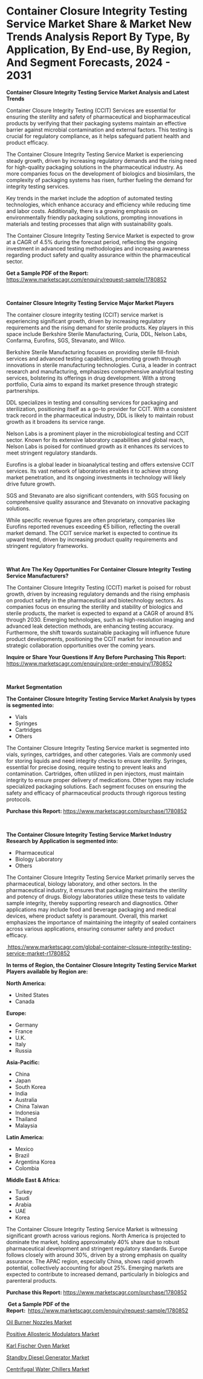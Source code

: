 <p><h1>Container Closure Integrity Testing Service Market Share & Market New Trends Analysis Report By Type, By Application, By End-use, By Region, And Segment Forecasts, 2024 - 2031</h1></p><p><strong>Container Closure Integrity Testing Service Market Analysis and Latest Trends</strong></p>
<p><p>Container Closure Integrity Testing (CCIT) Services are essential for ensuring the sterility and safety of pharmaceutical and biopharmaceutical products by verifying that their packaging systems maintain an effective barrier against microbial contamination and external factors. This testing is crucial for regulatory compliance, as it helps safeguard patient health and product efficacy.</p><p>The Container Closure Integrity Testing Service Market is experiencing steady growth, driven by increasing regulatory demands and the rising need for high-quality packaging solutions in the pharmaceutical industry. As more companies focus on the development of biologics and biosimilars, the complexity of packaging systems has risen, further fueling the demand for integrity testing services.</p><p>Key trends in the market include the adoption of automated testing technologies, which enhance accuracy and efficiency while reducing time and labor costs. Additionally, there is a growing emphasis on environmentally friendly packaging solutions, prompting innovations in materials and testing processes that align with sustainability goals.</p><p>The Container Closure Integrity Testing Service Market is expected to grow at a CAGR of 4.5% during the forecast period, reflecting the ongoing investment in advanced testing methodologies and increasing awareness regarding product safety and quality assurance within the pharmaceutical sector.</p></p>
<p><strong>Get a Sample PDF of the Report:&nbsp;</strong> <a href="https://www.marketscagr.com/enquiry/request-sample/1780852?utm_campaign=1435&utm_medium=2&utm_source=Github&utm_content=ia&utm_term=09102024&utm_id=container-closure-integrity-testing-service">https://www.marketscagr.com/enquiry/request-sample/1780852</a></p>
<p>&nbsp;</p>
<p><strong>Container Closure Integrity Testing Service Major Market Players</strong></p>
<p><p>The container closure integrity testing (CCIT) service market is experiencing significant growth, driven by increasing regulatory requirements and the rising demand for sterile products. Key players in this space include Berkshire Sterile Manufacturing, Curia, DDL, Nelson Labs, Confarma, Eurofins, SGS, Stevanato, and Wilco.</p><p>Berkshire Sterile Manufacturing focuses on providing sterile fill-finish services and advanced testing capabilities, promoting growth through innovations in sterile manufacturing technologies. Curia, a leader in contract research and manufacturing, emphasizes comprehensive analytical testing services, bolstering its offerings in drug development. With a strong portfolio, Curia aims to expand its market presence through strategic partnerships.</p><p>DDL specializes in testing and consulting services for packaging and sterilization, positioning itself as a go-to provider for CCIT. With a consistent track record in the pharmaceutical industry, DDL is likely to maintain robust growth as it broadens its service range.</p><p>Nelson Labs is a prominent player in the microbiological testing and CCIT sector. Known for its extensive laboratory capabilities and global reach, Nelson Labs is poised for continued growth as it enhances its services to meet stringent regulatory standards.</p><p>Eurofins is a global leader in bioanalytical testing and offers extensive CCIT services. Its vast network of laboratories enables it to achieve strong market penetration, and its ongoing investments in technology will likely drive future growth.</p><p>SGS and Stevanato are also significant contenders, with SGS focusing on comprehensive quality assurance and Stevanato on innovative packaging solutions.</p><p>While specific revenue figures are often proprietary, companies like Eurofins reported revenues exceeding €5 billion, reflecting the overall market demand. The CCIT service market is expected to continue its upward trend, driven by increasing product quality requirements and stringent regulatory frameworks.</p></p>
<p>&nbsp;</p>
<p><strong>What Are The Key Opportunities For Container Closure Integrity Testing Service Manufacturers?</strong></p>
<p><p>The Container Closure Integrity Testing (CCIT) market is poised for robust growth, driven by increasing regulatory demands and the rising emphasis on product safety in the pharmaceutical and biotechnology sectors. As companies focus on ensuring the sterility and stability of biologics and sterile products, the market is expected to expand at a CAGR of around 8% through 2030. Emerging technologies, such as high-resolution imaging and advanced leak detection methods, are enhancing testing accuracy. Furthermore, the shift towards sustainable packaging will influence future product developments, positioning the CCIT market for innovation and strategic collaboration opportunities over the coming years.</p></p>
<p><strong>Inquire or Share Your Questions If Any Before Purchasing This Report:</strong> <a href="https://www.marketscagr.com/enquiry/pre-order-enquiry/1780852?utm_campaign=1435&utm_medium=2&utm_source=Github&utm_content=ia&utm_term=09102024&utm_id=container-closure-integrity-testing-service">https://www.marketscagr.com/enquiry/pre-order-enquiry/1780852</a></p>
<p>&nbsp;</p>
<p><strong>Market Segmentation</strong></p>
<p><strong>The Container Closure Integrity Testing Service Market Analysis by types is segmented into:</strong></p>
<p><ul><li>Vials</li><li>Syringes</li><li>Cartridges</li><li>Others</li></ul></p>
<p><p>The Container Closure Integrity Testing Service market is segmented into vials, syringes, cartridges, and other categories. Vials are commonly used for storing liquids and need integrity checks to ensure sterility. Syringes, essential for precise dosing, require testing to prevent leaks and contamination. Cartridges, often utilized in pen injectors, must maintain integrity to ensure proper delivery of medications. Other types may include specialized packaging solutions. Each segment focuses on ensuring the safety and efficacy of pharmaceutical products through rigorous testing protocols.</p></p>
<p><strong>Purchase this Report:&nbsp;</strong><a href="https://www.marketscagr.com/purchase/1780852?utm_campaign=1435&utm_medium=2&utm_source=Github&utm_content=ia&utm_term=09102024&utm_id=container-closure-integrity-testing-service">https://www.marketscagr.com/purchase/1780852</a></p>
<p>&nbsp;</p>
<p><strong>The Container Closure Integrity Testing Service Market Industry Research by Application is segmented into:</strong></p>
<p><ul><li>Pharmaceutical</li><li>Biology Laboratory</li><li>Others</li></ul></p>
<p><p>The Container Closure Integrity Testing Service Market primarily serves the pharmaceutical, biology laboratory, and other sectors. In the pharmaceutical industry, it ensures that packaging maintains the sterility and potency of drugs. Biology laboratories utilize these tests to validate sample integrity, thereby supporting research and diagnostics. Other applications may include food and beverage packaging and medical devices, where product safety is paramount. Overall, this market emphasizes the importance of maintaining the integrity of sealed containers across various applications, ensuring consumer safety and product efficacy.</p></p>
<p><a href="https://www.marketscagr.com/global-container-closure-integrity-testing-service-market-r1780852?utm_campaign=1435&utm_medium=2&utm_source=Github&utm_content=ia&utm_term=09102024&utm_id=container-closure-integrity-testing-service">&nbsp;https://www.marketscagr.com/global-container-closure-integrity-testing-service-market-r1780852</a></p>
<p><strong>In terms of Region, the Container Closure Integrity Testing Service Market Players available by Region are:</strong></p>
<p>
    <p> <strong> North America: </strong>
        <ul>
            <li>United States</li>
            <li>Canada</li>
        </ul>
        </p> 
    <p> <strong> Europe: </strong>
        <ul>
            <li>Germany</li>
            <li>France</li>
            <li>U.K.</li>
            <li>Italy</li>
            <li>Russia</li>
        </ul>
        </p> 
    <p> <strong> Asia-Pacific: </strong>
        <ul>
            <li>China</li>
            <li>Japan</li>
            <li>South Korea</li>
            <li>India</li>
            <li>Australia</li>
            <li>China Taiwan</li>
            <li>Indonesia</li>
            <li>Thailand</li>
            <li>Malaysia</li>
        </ul>
        </p> 
    <p> <strong> Latin America: </strong>
        <ul>
            <li>Mexico</li>
            <li>Brazil</li>
            <li>Argentina Korea</li>
            <li>Colombia</li>
        </ul>
        </p> 
    <p> <strong> Middle East & Africa: </strong>
        <ul>
            <li>Turkey</li>
            <li>Saudi</li>
            <li>Arabia</li>
            <li>UAE</li>
            <li>Korea</li>
        </ul>
    </p>
    </p>
<p><p>The Container Closure Integrity Testing Service Market is witnessing significant growth across various regions. North America is projected to dominate the market, holding approximately 40% share due to robust pharmaceutical development and stringent regulatory standards. Europe follows closely with around 30%, driven by a strong emphasis on quality assurance. The APAC region, especially China, shows rapid growth potential, collectively accounting for about 25%. Emerging markets are expected to contribute to increased demand, particularly in biologics and parenteral products.</p></p>
<p><strong>Purchase this Report: </strong><a href="https://www.marketscagr.com/purchase/1780852?utm_campaign=1435&utm_medium=2&utm_source=Github&utm_content=ia&utm_term=09102024&utm_id=container-closure-integrity-testing-service">https://www.marketscagr.com/purchase/1780852</a></p>
<p>&nbsp;<strong>Get a Sample PDF of the Report:&nbsp;&nbsp;</strong><a href="https://www.marketscagr.com/enquiry/request-sample/1780852?utm_campaign=1435&utm_medium=2&utm_source=Github&utm_content=ia&utm_term=09102024&utm_id=container-closure-integrity-testing-service">https://www.marketscagr.com/enquiry/request-sample/1780852</a></p>
<p><strong></strong></p>
<p><p><a href="https://www.linkedin.com/pulse/exploring-oil-burner-nozzles-market-dynamics-global-trends-tcatc?utm_campaign=1435&utm_medium=2&utm_source=Github&utm_content=ia&utm_term=09102024&utm_id=container-closure-integrity-testing-service">Oil Burner Nozzles Market</a></p><p><a href="https://www.linkedin.com/pulse/global-positive-allosteric-modulators-market-focus-application-ghocf?utm_campaign=1435&utm_medium=2&utm_source=Github&utm_content=ia&utm_term=09102024&utm_id=container-closure-integrity-testing-service">Positive Allosteric Modulators Market</a></p><p><a href="https://www.linkedin.com/pulse/opportunities-challenges-karl-fischer-oven-market-strategic-smm6c?utm_campaign=1435&utm_medium=2&utm_source=Github&utm_content=ia&utm_term=09102024&utm_id=container-closure-integrity-testing-service">Karl Fischer Oven Market</a></p><p><a href="https://www.linkedin.com/pulse/standby-diesel-generator-market-growth-outlook-from-2024-2031-n66wf?utm_campaign=1435&utm_medium=2&utm_source=Github&utm_content=ia&utm_term=09102024&utm_id=container-closure-integrity-testing-service">Standby Diesel Generator Market</a></p><p><a href="https://www.linkedin.com/pulse/centrifugal-water-chillers-market-size-type-air-cooled-chillerswater-cooled-mjzpf?utm_campaign=1435&utm_medium=2&utm_source=Github&utm_content=ia&utm_term=09102024&utm_id=container-closure-integrity-testing-service">Centrifugal Water Chillers Market</a></p></p>